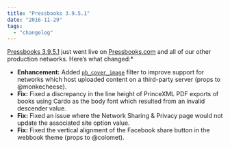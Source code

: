 ```yaml
---
title: "Pressbooks 3.9.5.1"
date: "2016-11-29"
tags: 
  - "changelog"
---
```


[Pressbooks 3.9.5.1](https://github.com/pressbooks/pressbooks/releases/tag/v3.9.5.1) just went live on [Pressbooks.com](https://pressbooks.com) and all of our other production networks. Here’s what changed:\*

- **Enhancement:** Added [`pb_cover_image`](https://github.com/pressbooks/pressbooks/pull/540/) filter to improve support for networks which host uploaded content on a third-party server (props to @monkecheese).
- **Fix:** Fixed a discrepancy in the line height of PrinceXML PDF exports of books using Cardo as the body font which resulted from an invalid descender value.
- **Fix:** Fixed an issue where the Network Sharing & Privacy page would not update the associated site option value.
- **Fix:** Fixed the vertical alignment of the Facebook share button in the webbook theme (props to @colomet).
